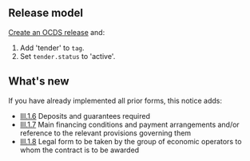## Release model

[Create an OCDS release](../operations#create-a-release) and:

1. Add 'tender' to `tag`.
1. Set `tender.status` to 'active'.

## What's new

If you have already implemented all prior forms, this notice adds:

* [III.1.6](#III.1.6) Deposits and guarantees required
* [III.1.7](#III.1.7) Main financing conditions and payment arrangements and/or reference to the relevant provisions governing them
* [III.1.8](#III.1.8) Legal form to be taken by the group of economic operators to whom the contract is to be awarded
